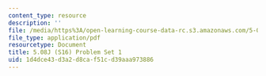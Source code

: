 ```yaml
---
content_type: resource
description: ''
file: /media/https%3A/open-learning-course-data-rc.s3.amazonaws.com/5-08j-biological-chemistry-ii-spring-2016/1d4dce43d3a2d8caf51cd39aaa973886_MIT5_08jS16ps1.pdf
file_type: application/pdf
resourcetype: Document
title: 5.08J (S16) Problem Set 1
uid: 1d4dce43-d3a2-d8ca-f51c-d39aaa973886
---
```

